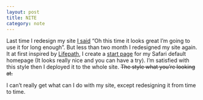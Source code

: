 ```yaml
---
layout: post
title: NITE
category: note
---
```


<div class=txt>
<p>Last time I redesign my site <a href="{% post_url /note/2011-05-06-cyrconplex %}/">I said</a> “Oh this time it looks great I’m going to use it for long enough”. But less than two month I redesigned my site again. It at first inspired by <a href="http://lifepath.me/">Lifepath</a>, I create a <a href="/lab/start/">start page</a> for my Safari default homepage (It looks really nice and you can have a try). I’m satisfied with this style then I deployed it to the whole site. <del>The style what you’re looking at.</del></p>

<p>I can’t really get what can I do with my site, except redesigning it from time to time.</p>
</div>